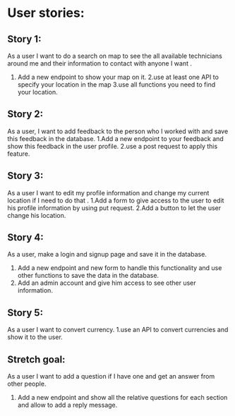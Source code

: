 # User stories:

## Story 1:
As a user I want to do a search on map to see the all available technicians around me and their information to contact with anyone I want .
1. Add a new endpoint to show your map on it.
2.use at least one API to specify your location in the map 
3.use all  functions you need to find your location.

## Story 2:
As a user, I want to add feedback to the person who I worked with and save this feedback in the database.
1.Add a new endpoint to your feedback and show this feedback in the user profile.
2.use a post request to apply this feature.

## Story 3:
As a user I want to edit my profile information and change my current location if I need to do that .
1.Add a form to give access to the user to edit his profile information by using put  request.
2.Add a button to let the user change his location.

## Story 4:
As a user, make a login and signup page  and save it in the database.

1. Add a new endpoint and new form to handle this functionality and use other functions to save the data in the database.
2. Add an admin account and give him access to see other user information.

## Story 5:
As a user I want to convert currency.
1.use an API to convert currencies and show it to the user.

## Stretch goal:
As a user I want to add a question if I have one and get an answer from other people.
1. Add a new endpoint and show all the relative questions for each section and allow to add a reply message.
